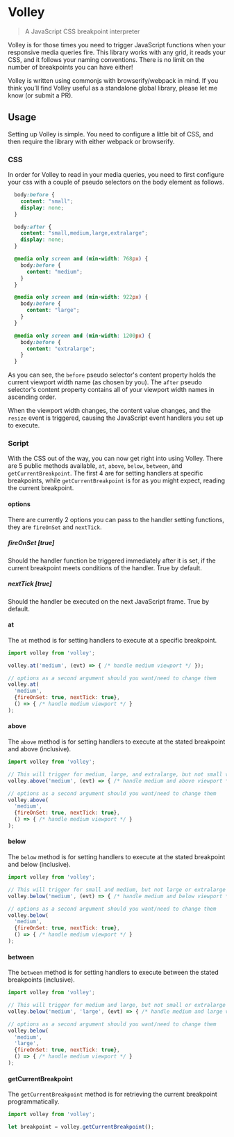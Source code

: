 # Volley

> A JavaScript CSS breakpoint interpreter

Volley is for those times you need to trigger JavaScript functions when your responsive
media queries fire. This library works with any grid, it reads your CSS, and it
follows your naming conventions. There is no limit on the number of breakpoints
you can have either!

Volley is written using commonjs with browserify/webpack in mind. If you
think you'll find Volley useful as a standalone global library, please let me
know (or submit a PR).

## Usage
Setting up Volley is simple. You need to configure a little bit of CSS, and then
require the library with either webpack or browserify.

### CSS
In order for Volley to read in your media queries, you need to first configure
your css with a couple of pseudo selectors on the body element as follows.

```css
  body:before {
    content: "small";
    display: none;
  }

  body:after {
    content: "small,medium,large,extralarge";
    display: none;
  }

  @media only screen and (min-width: 768px) {
    body:before {
      content: "medium";
    }
  }

  @media only screen and (min-width: 922px) {
    body:before {
      content: "large";
    }
  }

  @media only screen and (min-width: 1200px) {
    body:before {
      content: "extralarge";
    }
  }
```

As you can see, the `before` pseudo selector's content property holds the current
viewport width name (as chosen by you). The `after` pseudo selector's content
property contains all of your viewport width names in ascending order.

When the viewport width changes, the content value changes, and the `resize` event
is triggered, causing the JavaScript event handlers you set up to execute.

### Script
With the CSS out of the way, you can now get right into using Volley. There are 5
public methods available, `at`, `above`, `below`, `between`, and `getCurrentBreakpoint`.
The first 4 are for setting handlers at specific breakpoints, while `getCurrentBreakpoint`
is for as you might expect, reading the current breakpoint.

#### options
There are currently 2 options you can pass to the handler setting functions, they are
`fireOnSet` and `nextTick`.

##### fireOnSet [true]
Should the handler function be triggered immediately after it is set, if the current
breakpoint meets conditions of the handler. True by default.

##### nextTick [true]
Should the handler be executed on the next JavaScript frame. True by default.

#### at
The `at` method is for setting handlers to execute at a specific breakpoint.

```js
import volley from 'volley';

volley.at('medium', (evt) => { /* handle medium viewport */ });

// options as a second argument should you want/need to change them
volley.at(
  'medium',
  {fireOnSet: true, nextTick: true},
  () => { /* handle medium viewport */ }
);
```

#### above
The `above` method is for setting handlers to execute at the stated breakpoint and
above (inclusive).

```js
import volley from 'volley';

// This will trigger for medium, large, and extralarge, but not small viewport
volley.above('medium', (evt) => { /* handle medium and above viewport */ });

// options as a second argument should you want/need to change them
volley.above(
  'medium',
  {fireOnSet: true, nextTick: true},
  () => { /* handle medium viewport */ }
);
```

#### below
The `below` method is for setting handlers to execute at the stated breakpoint and
below (inclusive).

```js
import volley from 'volley';

// This will trigger for small and medium, but not large or extralarge viewports
volley.below('medium', (evt) => { /* handle medium and below viewport */ });

// options as a second argument should you want/need to change them
volley.below(
  'medium',
  {fireOnSet: true, nextTick: true},
  () => { /* handle medium viewport */ }
);
```

#### between
The `between` method is for setting handlers to execute between the stated breakpoints
(inclusive).

```js
import volley from 'volley';

// This will trigger for medium and large, but not small or extralarge viewports
volley.below('medium', 'large', (evt) => { /* handle medium and large viewport */ });

// options as a second argument should you want/need to change them
volley.below(
  'medium',
  'large',
  {fireOnSet: true, nextTick: true},
  () => { /* handle medium viewport */ }
);
```

#### getCurrentBreakpoint
The `getCurrentBreakpoint` method is for retrieving the current breakpoint
programmatically.

```js
import volley from 'volley';

let breakpoint = volley.getCurrentBreakpoint();
```
